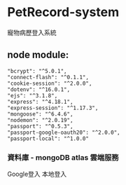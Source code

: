 # PetRecord-system
寵物病歷登入系統
##  node module: 
    "bcrypt": "^5.0.1",
    "connect-flash": "^0.1.1",
    "cookie-session": "^2.0.0",
    "dotenv": "^16.0.1",
    "ejs": "^3.1.8",
    "express": "^4.18.1",
    "express-session": "^1.17.3",
    "mongoose": "^6.4.6",
    "nodemon": "^2.0.19",
    "passport": "^0.5.3",
    "passport-google-oauth20": "^2.0.0",
    "passport-local": "^1.0.0"
 ###  資料庫 - mongoDB atlas 雲端服務
 Google登入 本地登入
